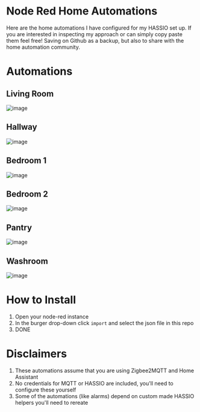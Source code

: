 # Node Red Home Automations
Here are the home automations I have configured for my HASSIO set up. 
If you are interested in inspecting my approach or can simply copy paste them feel free!
Saving on Github as a backup, but also to share with the home automation community.

# Automations

## Living Room
![image](https://github.com/user-attachments/assets/f6a2e2fd-723a-4eee-a3ef-067055909e3c)

## Hallway
![image](https://github.com/user-attachments/assets/bf4d32bd-f351-49c7-bfb1-55e44a7b0e6a)

## Bedroom 1
![image](https://github.com/user-attachments/assets/e042f5a3-c24c-4a8e-997f-acc17fc91c56)


## Bedroom 2
![image](https://github.com/user-attachments/assets/18152060-e500-48a6-bdd0-98660565711e)

## Pantry
![image](https://github.com/user-attachments/assets/007da098-76ad-4a20-9b3d-c8e7d076b6ab)


## Washroom
![image](https://github.com/user-attachments/assets/47336aeb-7a49-413d-a296-fd7895daef58)



# How to Install
1. Open your node-red instance
2. In the burger drop-down click `import` and select the json file in this repo
3. DONE


# Disclaimers
1. These automations assume that you are using Zigbee2MQTT and Home Assistant
2. No credentials for MQTT or HASSIO are included, you'll need to configure these yourself
3. Some of the automations (like alarms) depend on custom made HASSIO helpers you'll need to rereate
